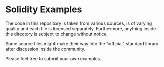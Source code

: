 # Solidity Examples

The code in this repository is taken from various sources, is of
varying quality and each file is licensed separately. Furthermore,
anything inside this directory is subject to change without notice.

Some source files might make their way into the "official" standard library
after discussion inside the community.

Please feel free to submit your own examples.
